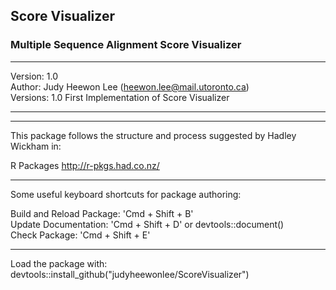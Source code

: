 ## Score Visualizer

###  Multiple Sequence Alignment Score Visualizer

-----------------------------------------------

Version: 1.0  
Author: Judy Heewon Lee (heewon.lee@mail.utoronto.ca)  
Versions: 1.0 First Implementation of Score Visualizer 

-----------------------------------------------

----------------------------------------------
This package follows the structure and process 
suggested by Hadley Wickham in:


  R Packages
  http://r-pkgs.had.co.nz/

-----------------------------------------------
Some useful keyboard shortcuts for package authoring:

Build and Reload Package:  'Cmd + Shift + B'  
Update Documentation:      'Cmd + Shift + D' or devtools::document()  
Check Package:             'Cmd + Shift + E'  

-----------------------------------------------

Load the package with:  
   devtools::install_github("judyheewonlee/ScoreVisualizer")